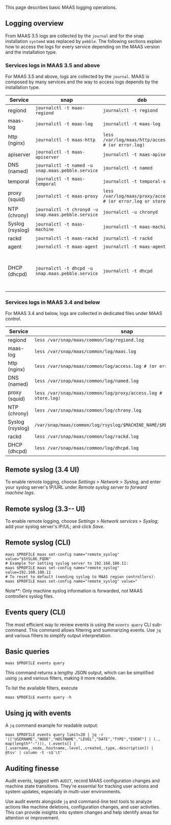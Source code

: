 This page describes basic MAAS logging operations.

## Logging overview

From MAAS 3.5 logs are collected by the `journal` and for the snap installation `systemd` was replaced by `pebble`. The 
following sections explain how to access the logs for every service depending on the MAAS version and the installation type. 

### Services logs in MAAS 3.5 and above

For MAAS 3.5 and above, logs are collected by the `journal`. MAAS is composed by many services and the way to access logs 
depends by the installation type.

| Service                                                                                                                                 | snap                                                | deb                                                                 | notes                                                                                                                     |
|-----------------------------------------------------------------------------------------------------------------------------------------|-----------------------------------------------------|---------------------------------------------------------------------|---------------------------------------------------------------------------------------------------------------------------|
| regiond                                                                                                                                 | `journalctl -t maas-regiond`                        | `journalctl -t regiond`                                             |                                                                                                                           |
| maas-log                                                                                                                                | `journalctl -t maas-log`                            | `journalctl -t maas-log`                                            |                                                                                                                           |
| http (nginx)                                                                                                                            | `journalctl -t maas-http`                           | `less /var/log/maas/http/access.log # (or error.log)`               |                                                                                                                           |
| apiserver                                                                                                                               | `journalctl -t maas-apiserver`                      | `journalctl -t maas-apiserver`                                      |                                                                                                                           |
| DNS (named)                                                                                                                             | `journalctl -t named -u snap.maas.pebble.service`   | `journalctl -t named`                                               |                                                                                                                           |
| temporal                                                                                                                                | `journalctl -t maas-temporal`                       | `journalctl -t temporal-server`                                     |                                                                                                                           |
| proxy (squid)                                                                                                                           | `journalctl -t maas-proxy`                          | `less /var/log/maas/proxy/access.log # (or error.log or store.log)` |                                                                                                                           |
| NTP (chrony)                                                                                                                            | `journalctl -t chronyd -u snap.maas.pebble.service` | `journalctl -u chronyd`                                             |                                                                                                                           |
| Syslog (rsyslog)                                                                                                                        | `journalctl -t maas-machine`                        | `journalctl -t maas-machine`                                        |                                                                                                                           |
| rackd                                                                                                                                   | `journalctl -t maas-rackd`                          | `journalctl -t rackd`                                               |                                                                                                                           |
| agent                                                                                                                                   | `journalctl -t maas-agent`                          | `journalctl -t maas-agent`                                          |                                                                                                                           |
| DHCP (dhcpd)                                                                                                                            | `journalctl -t dhcpd -u snap.maas.pebble.service`   | `journalctl -t dhcpd`                                               | There is no particularly easy way to differentiate between `dhcpd` and `dhcpd6`, although you can `grep` for a “PID file: /var/snap/maas/common/maas/dhcp/dhcpd6?\.pid ” message, and then use the PID to filter logs in journal appending `SYSLOG_PID=<the pid>` |

### Services logs in MAAS 3.4 and below

For MAAS 3.4 and below, logs are collected in dedicated files under MAAS control.

| Service                                                                                                                                 | snap                                                                            | deb                                                                 |
|-----------------------------------------------------------------------------------------------------------------------------------------|---------------------------------------------------------------------------------|---------------------------------------------------------------------|
| regiond                                                                                                                                 | `less /var/snap/maas/common/log/regiond.log`                                    | `less /var/log/maas/regiond.log`                                    |
| maas-log                                                                                                                                | `less /var/snap/maas/common/log/maas.log`                                       | `less /var/log/maas/maas.log`                                       |
| http (nginx)                                                                                                                            | `less /var/snap/maas/common/log/access.log # (or error.log)`                    | `less /var/log/maas/http/access.log # (or error.log)`               |
| DNS (named)                                                                                                                             | `less /var/snap/maas/common/log/named.log`                                      | `less /var/log/maas/named.log`                                      |
| proxy (squid)                                                                                                                           | `less /var/snap/maas/common/log/proxy/access.log # (or cache.log or store.log)` | `less /var/log/maas/proxy/access.log # (or error.log or store.log)` |
| NTP (chrony)                                                                                                                            | `less /var/snap/maas/common/log/chrony.log`                                     | `less /var/log/maas/chrony.log`                                     |
| Syslog (rsyslog)                                                                                                                        | `/var/snap/maas/common/log/rsyslog/$MACHINE_NAME/$RELEVANT_DATE/messages`       | `/var/log/maas/rsyslog/$MACHINE_NAME/$RELEVANT_DATE/messages`       |
| rackd                                                                                                                                   | `less /var/snap/maas/common/log/rackd.log`                                      | `less /var/log/maas/rackd.log`                                      |
| DHCP (dhcpd)                                                                                                                            | `less /var/snap/maas/common/log/dhcpd.log`                                      | `less /var/log/maas/dhcpd.log`                                      |

## Remote syslog (3.4 UI)

To enable remote logging, choose *Settings* > *Network* > *Syslog*, and enter your syslog server's IP/URL under *Remote syslog server to forward machine logs*.

## Remote syslog (3.3-- UI)

To enable remote logging, choose *Settings* > *Network services* > *Syslog*; add your syslog server's IP/UL; and click *Save*.

## Remote syslog (CLI)

```nohighlight
maas $PROFILE maas set-config name="remote_syslog" value="$SYSLOG_FQDN"
# Example for setting syslog server to 192.168.100.11:
maas $PROFILE maas set-config name="remote_syslog" value=192.168.100.11
# To reset to default (sending syslog to MAAS region controllers):
maas $PROFILE maas set-config name="remote_syslog" value="
```

Note**: Only machine syslog information is forwarded, not MAAS controllers syslog files.

## Events query (CLI)

The most efficient way to review events is using the `events query` CLI sub-command. This command allows filtering and summarizing events. Use `jq` and various filters to simplify output interpretation.

## Basic queries

```nohighlight
maas $PROFILE events query
```

This command returns a lengthy JSON output, which can be simplified using `jq` and various filters, making it more readable.

To list the available filters, execute

```nohighlight
maas $PROFILE events query -h
```

## Using jq with events

A `jq` command example for readable output:

```nohighlight
maas $PROFILE events query limit=20 | jq -r '(["USERNAME","NODE","HOSTNAME","LEVEL","DATE","TYPE","EVENT"] | (., map(length*"-"))), (.events[] | [.username,.node,.hostname,.level,.created,.type,.description]) | @tsv' | column -t -s$'\t'
```

## Auditing finesse

Audit events, tagged with `AUDIT`, record MAAS configuration changes and machine state transitions. They're essential for tracking user actions and system updates, especially in multi-user environments.

Use audit events alongside `jq` and command-line text tools to analyze actions like machine deletions, configuration changes, and user activities. This can provide insights into system changes and help identify areas for attention or improvement.

